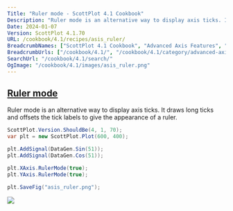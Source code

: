 ```yaml
---
Title: "Ruler mode - ScottPlot 4.1 Cookbook"
Description: "Ruler mode is an alternative way to display axis ticks. It draws long ticks and offsets the tick labels to give the appearance of a ruler."
Date: 2024-01-07
Version: ScottPlot 4.1.70
URL: /cookbook/4.1/recipes/asis_ruler/
BreadcrumbNames: ["ScottPlot 4.1 Cookbook", "Advanced Axis Features", "Ruler mode"]
BreadcrumbUrls: ["/cookbook/4.1/", "/cookbook/4.1/category/advanced-axis-features", "/cookbook/4.1/recipes/asis_ruler/"]
SearchUrl: "/cookbook/4.1/search/"
OgImage: "/cookbook/4.1/images/asis_ruler.png"
---
```


<h2><a id='ruler-mode' href='/cookbook/4.1/recipes/asis_ruler/'>Ruler mode</a></h2>

Ruler mode is an alternative way to display axis ticks. It draws long ticks and offsets the tick labels to give the appearance of a ruler.

```cs
ScottPlot.Version.ShouldBe(4, 1, 70);
var plt = new ScottPlot.Plot(600, 400);

plt.AddSignal(DataGen.Sin(51));
plt.AddSignal(DataGen.Cos(51));

plt.XAxis.RulerMode(true);
plt.YAxis.RulerMode(true);

plt.SaveFig("asis_ruler.png");
```

<img src='../../images/asis_ruler.png' class='d-block mx-auto my-5' />


